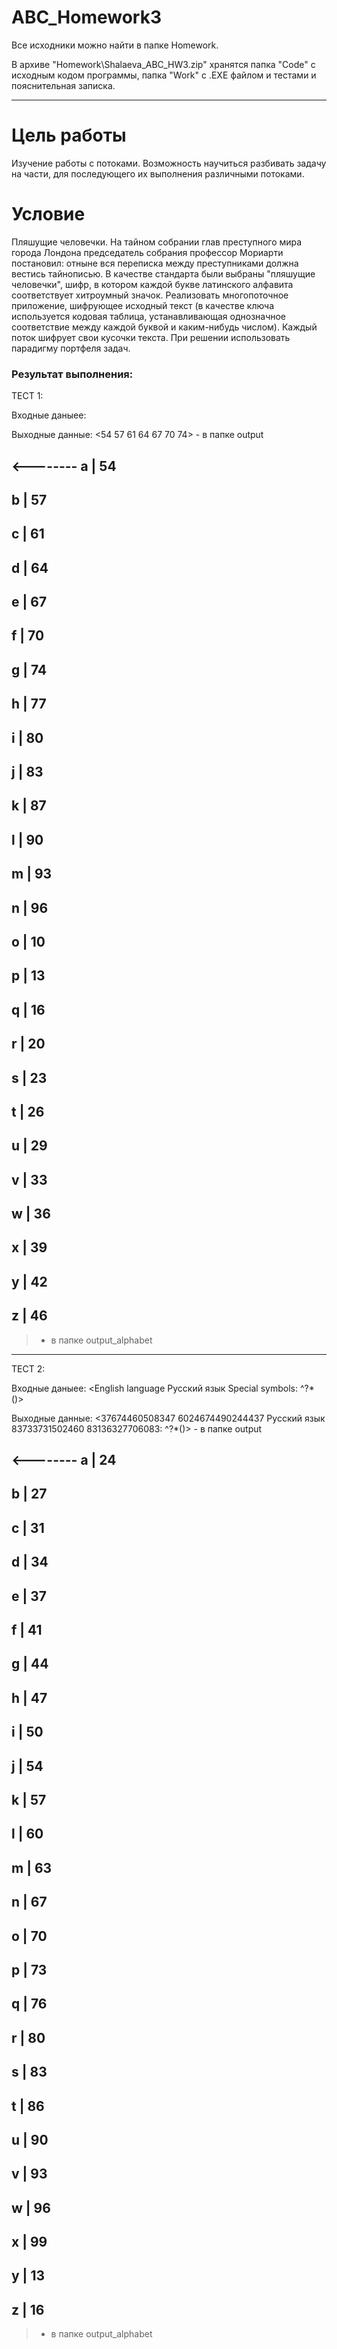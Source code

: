 # ABC_Homework3

Все исходники можно найти в папке Homework.

В архиве "Homework\Shalaeva_ABC_HW3.zip" хранятся папка "Code" с исходным кодом программы, папка "Work" с .EXE файлом и тестами и пояснительная записка.

****

Цель работы
=====================

Изучение работы с потоками. Возможность научиться разбивать задачу на части, для последующего их выполнения различными потоками.

Условие
=====================

Пляшущие человечки. На тайном собрании глав преступного мира города Лондона председатель собрания профессор Мориарти постановил: отныне вся переписка между преступниками должна вестись тайнописью. В качестве стандарта были выбраны "пляшущие человечки", шифр, в котором каждой букве латинского алфавита соответствует хитроумный значок. Реализовать многопоточное приложение, шифрующее исходный текст (в качестве ключа используется кодовая таблица, устанавливающая однозначное соответствие между каждой буквой и каким-нибудь числом). Каждый поток шифрует свои кусочки текста. При решении использовать парадигму портфеля задач.

### Результат выполнения:

ТЕСТ 1:

Входные даныее:
<a b c d e f g>
  
Выходные данные:
<54 57 61 64 67 70 74> - в папке output

<--------
 a | 54
--------
 b | 57
--------
 c | 61
--------
 d | 64
--------
 e | 67
--------
 f | 70
--------
 g | 74
--------
 h | 77
--------
 i | 80
--------
 j | 83
--------
 k | 87
--------
 l | 90
--------
 m | 93
--------
 n | 96
--------
 o | 10
--------
 p | 13
--------
 q | 16
--------
 r | 20
--------
 s | 23
--------
 t | 26
--------
 u | 29
--------
 v | 33
--------
 w | 36
--------
 x | 39
--------
 y | 42
--------
 z | 46
--------
> - в папке output_alphabet

****

ТЕСТ 2:

Входные даныее:
<English language
Русский язык
Special symbols: ^?*()>
  
Выходные данные:
<37674460508347 6024674490244437
Русский язык
83733731502460 83136327706083: ^?*()> - в папке output

<--------
 a | 24
--------
 b | 27
--------
 c | 31
--------
 d | 34
--------
 e | 37
--------
 f | 41
--------
 g | 44
--------
 h | 47
--------
 i | 50
--------
 j | 54
--------
 k | 57
--------
 l | 60
--------
 m | 63
--------
 n | 67
--------
 o | 70
--------
 p | 73
--------
 q | 76
--------
 r | 80
--------
 s | 83
--------
 t | 86
--------
 u | 90
--------
 v | 93
--------
 w | 96
--------
 x | 99
--------
 y | 13
--------
 z | 16
--------
> - в папке output_alphabet




